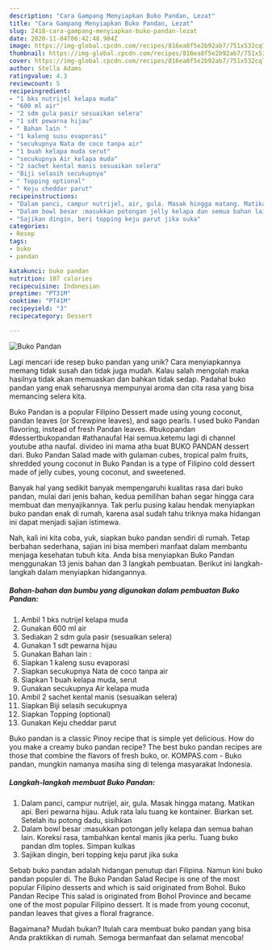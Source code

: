 ```yaml
---
description: "Cara Gampang Menyiapkan Buko Pandan, Lezat"
title: "Cara Gampang Menyiapkan Buko Pandan, Lezat"
slug: 2418-cara-gampang-menyiapkan-buko-pandan-lezat
date: 2020-11-04T06:42:48.904Z
image: https://img-global.cpcdn.com/recipes/816ea8f5e2b92ab7/751x532cq70/buko-pandan-foto-resep-utama.jpg
thumbnail: https://img-global.cpcdn.com/recipes/816ea8f5e2b92ab7/751x532cq70/buko-pandan-foto-resep-utama.jpg
cover: https://img-global.cpcdn.com/recipes/816ea8f5e2b92ab7/751x532cq70/buko-pandan-foto-resep-utama.jpg
author: Stella Adams
ratingvalue: 4.3
reviewcount: 5
recipeingredient:
- "1 bks nutrijel kelapa muda"
- "600 ml air"
- "2 sdm gula pasir sesuaikan selera"
- "1 sdt pewarna hijau"
- " Bahan lain "
- "1 kaleng susu evaporasi"
- "secukupnya Nata de coco tanpa air"
- "1 buah kelapa muda serut"
- "secukupnya Air kelapa muda"
- "2 sachet kental manis sesuaikan selera"
- "Biji selasih secukupnya"
- " Topping optional"
- " Keju cheddar parut"
recipeinstructions:
- "Dalam panci, campur nutrijel, air, gula. Masak hingga matang. Matikan api. Beri pewarna hijau. Aduk rata lalu tuang ke kontainer. Biarkan set. Setelah itu potong dadu, sisihkan"
- "Dalam bowl besar :masukkan potongan jelly kelapa dan semua bahan lain. Koreksi rasa, tambahkan kental manis jika perlu. Tuang buko pandan dlm toples. Simpan kulkas"
- "Sajikan dingin, beri topping keju parut jika suka"
categories:
- Resep
tags:
- buko
- pandan

katakunci: buko pandan 
nutrition: 107 calories
recipecuisine: Indonesian
preptime: "PT31M"
cooktime: "PT41M"
recipeyield: "3"
recipecategory: Dessert

---
```



![Buko Pandan](https://img-global.cpcdn.com/recipes/816ea8f5e2b92ab7/751x532cq70/buko-pandan-foto-resep-utama.jpg)

Lagi mencari ide resep buko pandan yang unik? Cara menyiapkannya memang tidak susah dan tidak juga mudah. Kalau salah mengolah maka hasilnya tidak akan memuaskan dan bahkan tidak sedap. Padahal buko pandan yang enak seharusnya mempunyai aroma dan cita rasa yang bisa memancing selera kita.

Buko Pandan is a popular Filipino Dessert made using young coconut, pandan leaves (or Screwpine leaves), and sago pearls. I used buko Pandan flavoring, instead of fresh Pandan leaves. #bukopandan #dessertbukopandan #athanaufal Hai semua.ketemu lagi di channel youtube atha naufal. divideo ini mama atha buat BUKO PANDAN dessert dari. Buko Pandan Salad made with gulaman cubes, tropical palm fruits, shredded young coconut in Buko Pandan is a type of Filipino cold dessert made of jelly cubes, young coconut, and sweetened.

Banyak hal yang sedikit banyak mempengaruhi kualitas rasa dari buko pandan, mulai dari jenis bahan, kedua pemilihan bahan segar hingga cara membuat dan menyajikannya. Tak perlu pusing kalau hendak menyiapkan buko pandan enak di rumah, karena asal sudah tahu triknya maka hidangan ini dapat menjadi sajian istimewa.


Nah, kali ini kita coba, yuk, siapkan buko pandan sendiri di rumah. Tetap berbahan sederhana, sajian ini bisa memberi manfaat dalam membantu menjaga kesehatan tubuh kita. Anda bisa menyiapkan Buko Pandan menggunakan 13 jenis bahan dan 3 langkah pembuatan. Berikut ini langkah-langkah dalam menyiapkan hidangannya.

<!--inarticleads1-->

##### Bahan-bahan dan bumbu yang digunakan dalam pembuatan Buko Pandan:

1. Ambil 1 bks nutrijel kelapa muda
1. Gunakan 600 ml air
1. Sediakan 2 sdm gula pasir (sesuaikan selera)
1. Gunakan 1 sdt pewarna hijau
1. Gunakan  Bahan lain :
1. Siapkan 1 kaleng susu evaporasi
1. Siapkan secukupnya Nata de coco tanpa air
1. Siapkan 1 buah kelapa muda, serut
1. Gunakan secukupnya Air kelapa muda
1. Ambil 2 sachet kental manis (sesuaikan selera)
1. Siapkan Biji selasih secukupnya
1. Siapkan  Topping (optional)
1. Gunakan  Keju cheddar parut


Buko pandan is a classic Pinoy recipe that is simple yet delicious. How do you make a creamy buko pandan recipe? The best buko pandan recipes are those that combine the flavors of fresh buko, or. KOMPAS.com - Buko pandan, mungkin namanya masiha sing di telenga masyarakat Indonesia. 

<!--inarticleads2-->

##### Langkah-langkah membuat Buko Pandan:

1. Dalam panci, campur nutrijel, air, gula. Masak hingga matang. Matikan api. Beri pewarna hijau. Aduk rata lalu tuang ke kontainer. Biarkan set. Setelah itu potong dadu, sisihkan
1. Dalam bowl besar :masukkan potongan jelly kelapa dan semua bahan lain. Koreksi rasa, tambahkan kental manis jika perlu. Tuang buko pandan dlm toples. Simpan kulkas
1. Sajikan dingin, beri topping keju parut jika suka


Sebab buko pandan adalah hidangan penutup dari Filipina. Namun kini buko pandan populer di. The Buko Pandan Salad Recipe is one of the most popular Filipino desserts and which is said originated from Bohol. Buko Pandan Recipe This salad is originated from Bohol Province and became one of the most popular Filipino dessert. It is made from young coconut, pandan leaves that gives a floral fragrance. 

Bagaimana? Mudah bukan? Itulah cara membuat buko pandan yang bisa Anda praktikkan di rumah. Semoga bermanfaat dan selamat mencoba!
